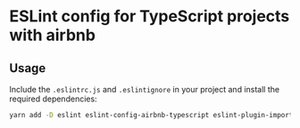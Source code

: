 # ESLint config for TypeScript projects with airbnb

## Usage

Include the `.eslintrc.js` and `.eslintignore` in your project and install the required dependencies:

```sh
yarn add -D eslint eslint-config-airbnb-typescript eslint-plugin-import @typescript-eslint/eslint-plugin eslint-config-prettier typescript
```
